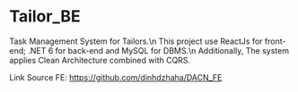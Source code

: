 # Tailor_BE
Task Management System for Tailors.\n
This project use ReactJs for front-end; .NET 6 for back-end and MySQL for DBMS.\n
Additionally, The system applies Clean Architecture combined with CQRS.

Link Source FE: https://github.com/dinhdzhaha/DACN_FE
